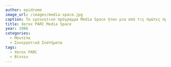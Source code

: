 ```yaml
---
author: epidrome
image_url: /images/media-space.jpg
caption: Το ερευνητικό πρόγραμμα Media Space ήταν μια από τις πρώτες προσπάθειες ανθρώπινης συνεργασίας από απόσταση μέσω υπολογιστή.
title: Xerox PARC Media Space
year: 1986
categories:
  - Μοντέλα 
  - Συνεργατικά Συστήματα
tags:
  - Xerox PARC
  - Βίντεο
---
```


